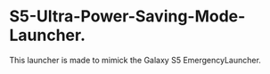 S5-Ultra-Power-Saving-Mode-Launcher.
====================================

This launcher is made to mimick the Galaxy S5 EmergencyLauncher.
